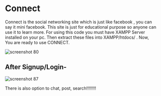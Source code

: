 # Connect
Connect is the social networking site which is just like facebook , you can say it mini facebook. This site is just for educational purpose so anyone can use it to learn more. For using this code you must have XAMPP Server installed on your pc. Then extract these files into XAMPP/htdocs/ . Now, You are ready to use CONNECT.

![screenshot 80](https://user-images.githubusercontent.com/25204950/35780171-bb833a4a-09fd-11e8-8c53-bc1467b2ee53.png)

## After Signup/Login-
![screenshot 87](https://user-images.githubusercontent.com/25204950/35780214-2dd2bf4e-09fe-11e8-8626-b2f0bfa7c670.png)

There is also option to chat, post, search!!!!!!!!
